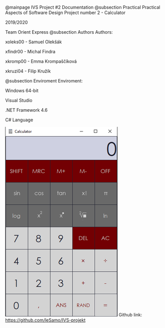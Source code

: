 @mainpage IVS Project #2 Documentation
@subsection  Practical Practical Aspects of Software Design
Project number 2 - Calculator

2019/2020

Team Orient Express
@subsection Authors Authors:

 xoleks00 - Samuel Olekšák

 xfindr00 - Michal Findra 

 xkromp00 - Emma Krompaščíková

 xkruzi04 - Filip Kružík

@subsection  Enviroment Enviroment:

Windows 64-bit

Visual Studio

.NET Framework 4.6

C# Language 


![](calculator.png)
Github link: https://github.com/leSamo/IVS-projekt

